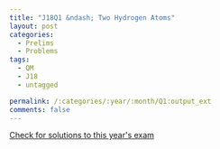 ```yaml
---
title: "J18Q1 &ndash; Two Hydrogen Atoms"
layout: post
categories:
  - Prelims
  - Problems
tags:
  - QM
  - J18
  - untagged

permalink: /:categories/:year/:month/Q1:output_ext
comments: false
---
```

<object data="2018J1Q.pdf" type="application/pdf" width="100%" height="500"></object>
<div class="message"><a href='https://princetonprelim.com/prelim/40/'>Check for solutions to this year's exam</a></div>